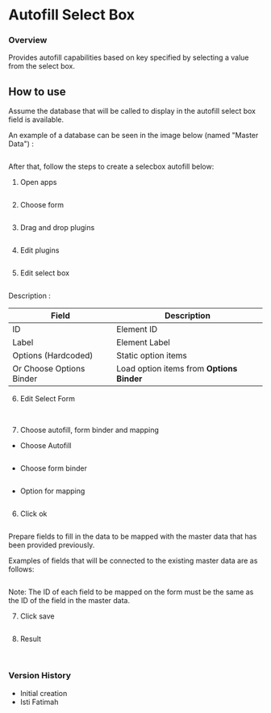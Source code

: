 # Autofill Select Box #

### Overview ###
Provides autofill capabilities based on key specified by selecting a value from the select box.

## How to use ##

Assume the database that will be called to display in the autofill select box  field is available.

An example of a database can be seen in the image below (named "Master Data") :

<img src="https://raw.githubusercontent.com/kinnara-digital-studio/kecak-workflow/master/docs/assets/autofill_masterData.png" alt="" />


After that, follow the steps to create a selecbox autofill below:

1. Open apps

<img src="https://raw.githubusercontent.com/kinnara-digital-studio/kecak-workflow/master/docs/assets/autofill_openApps.png" alt="" />


2. Choose form

<img src="https://raw.githubusercontent.com/kinnara-digital-studio/kecak-workflow/master/docs/assets/autofill_chooseForm.png" alt="" />


3. Drag and drop plugins

<img src="https://raw.githubusercontent.com/kinnara-digital-studio/kecak-workflow/master/docs/assets/autofill_dragDrop.png" alt="" />


4. Edit plugins

<img src="https://raw.githubusercontent.com/kinnara-digital-studio/kecak-workflow/master/docs/assets/autofill_edit.png" alt="" />


5. Edit select box

<img src="https://raw.githubusercontent.com/kinnara-digital-studio/kecak-workflow/master/docs/assets/autofill_editSelectbox.png" alt="" />

Description :

|Field|Description|
|-|-|
|ID|Element ID|
|Label|Element Label|
|Options (Hardcoded)|Static option items|
|Or Choose Options Binder|Load option items from **Options Binder**|

6. Edit Select Form

<img src="https://raw.githubusercontent.com/kinnara-digital-studio/kecak-workflow/master/docs/assets/autofill_editSelectForm.png" alt="" />

<img src="https://raw.githubusercontent.com/kinnara-digital-studio/kecak-workflow/master/docs/assets/autofill_editSelectForm2.png" alt="" />


7. Choose autofill, form binder and mapping

- Choose Autofill

<img src="https://raw.githubusercontent.com/kinnara-digital-studio/kecak-workflow/master/docs/assets/autofill_editAutofill.png" alt="" />

- Choose form binder

<img src="https://raw.githubusercontent.com/kinnara-digital-studio/kecak-workflow/master/docs/assets/autofill_editFormBinder.png" alt="" />

- Option for mapping 

<img src="https://raw.githubusercontent.com/kinnara-digital-studio/kecak-workflow/master/docs/assets/autofill_editMapping.png" alt="" />


6. Click ok

<img src="https://raw.githubusercontent.com/kinnara-digital-studio/kecak-workflow/master/docs/assets/autofill_ok.png" alt="" />

Prepare fields to fill in the data to be mapped with the master data that has been provided previously.

Examples of fields that will be connected to the existing master data are as follows:

<img src="https://raw.githubusercontent.com/kinnara-digital-studio/kecak-workflow/master/docs/assets/autofill_formMappingMasterData.png" alt="" />

Note: The ID of each field to be mapped on the form must be the same as the ID of the field in the master data.


7. Click save

<img src="https://raw.githubusercontent.com/kinnara-digital-studio/kecak-workflow/master/docs/assets/autofill_save.png" alt="" />


8. Result

<img src="https://raw.githubusercontent.com/kinnara-digital-studio/kecak-workflow/master/docs/assets/autofill_result.png" alt="" />

<img src="https://raw.githubusercontent.com/kinnara-digital-studio/kecak-workflow/master/docs/assets/autofill_result2.png" alt="" />

<img src="https://raw.githubusercontent.com/kinnara-digital-studio/kecak-workflow/master/docs/assets/autofill_result3.png" alt="" />



### Version History ###

   * Initial creation
   * Isti Fatimah



